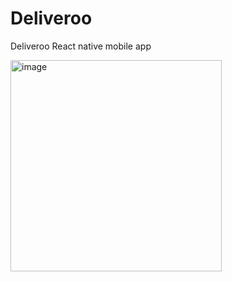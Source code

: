 # Deliveroo
Deliveroo React native mobile app

<img width="338" alt="image" src="https://user-images.githubusercontent.com/60651308/178033165-fb2fb78f-011b-4f13-af49-042561027d53.png">
